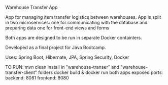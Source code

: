 Warehouse Transfer App

App for managing item transfer logistics between warehouses. App is split in two microservices:
  one for communicating with the database and preparing data
  one for front-end views and forms
 
Both apps are designed to be run in separate Docker containters.

Developed as a final project for Java Bootcamp. 

Uses: Spring Boot, Hibernate, JPA, Spring Security, Docker

TO RUN:
 mvn clean install in "warehouse-transer" and "warehouse-transfer-client" folders
 docker build & docker run both apps
 exposed ports: 
  backend: 8081
  frontend: 8080
